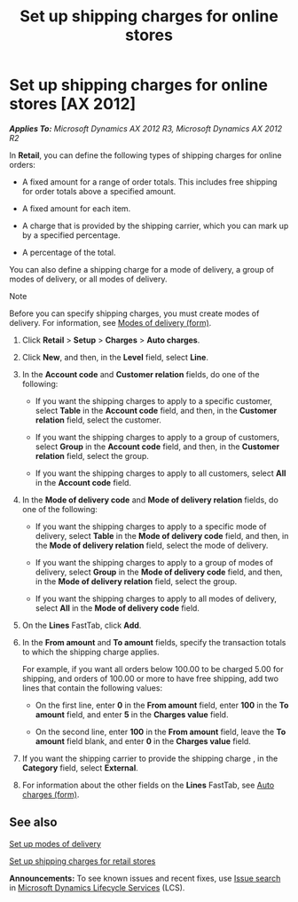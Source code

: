 ﻿---
title: Set up shipping charges for online stores
TOCTitle: Set up shipping charges for online stores
ms:assetid: e2aa075c-89d0-414d-b967-1a92fded3560
ms:mtpsurl: https://technet.microsoft.com/en-us/library/JJ728714(v=AX.60)
ms:contentKeyID: 49556619
ms.date: 05/01/2014
mtps_version: v=AX.60
---

# Set up shipping charges for online stores [AX 2012]


_**Applies To:** Microsoft Dynamics AX 2012 R3, Microsoft Dynamics AX 2012 R2_

In **Retail**, you can define the following types of shipping charges for online orders:

  - A fixed amount for a range of order totals. This includes free shipping for order totals above a specified amount.

  - A fixed amount for each item.

  - A charge that is provided by the shipping carrier, which you can mark up by a specified percentage.

  - A percentage of the total.

You can also define a shipping charge for a mode of delivery, a group of modes of delivery, or all modes of delivery.


> [!NOTE]
> <P>Before you can specify shipping charges, you must create modes of delivery. For information, see <A href="https://technet.microsoft.com/en-us/library/aa619881(v=ax.60)">Modes of delivery (form)</A>.</P>



1.  Click **Retail** \> **Setup** \> **Charges** \> **Auto charges**.

2.  Click **New**, and then, in the **Level** field, select **Line**.

3.  In the **Account code** and **Customer relation** fields, do one of the following:
    
      - If you want the shipping charges to apply to a specific customer, select **Table** in the **Account code** field, and then, in the **Customer relation** field, select the customer.
    
      - If you want the shipping charges to apply to a group of customers, select **Group** in the **Account code** field, and then, in the **Customer relation** field, select the group.
    
      - If you want the shipping charges to apply to all customers, select **All** in the **Account code** field.

4.  In the **Mode of delivery code** and **Mode of delivery relation** fields, do one of the following:
    
      - If you want the shipping charges to apply to a specific mode of delivery, select **Table** in the **Mode of delivery code** field, and then, in the **Mode of delivery relation** field, select the mode of delivery.
    
      - If you want the shipping charges to apply to a group of modes of delivery, select **Group** in the **Mode of delivery code** field, and then, in the **Mode of delivery relation** field, select the group.
    
      - If you want the shipping charges to apply to all modes of delivery, select **All** in the **Mode of delivery code** field.

5.  On the **Lines** FastTab, click **Add**.

6.  In the **From amount** and **To amount** fields, specify the transaction totals to which the shipping charge applies.
    
    For example, if you want all orders below 100.00 to be charged 5.00 for shipping, and orders of 100.00 or more to have free shipping, add two lines that contain the following values:
    
      - On the first line, enter **0** in the **From amount** field, enter **100** in the **To amount** field, and enter **5** in the **Charges value** field.
    
      - On the second line, enter **100** in the **From amount** field, leave the **To amount** field blank, and enter **0** in the **Charges value** field.

7.  If you want the shipping carrier to provide the shipping charge , in the **Category** field, select **External**.

8.  For information about the other fields on the **Lines** FastTab, see [Auto charges (form)](https://technet.microsoft.com/en-us/library/aa582856\(v=ax.60\)).

## See also

[Set up modes of delivery](set-up-modes-of-delivery.md)

[Set up shipping charges for retail stores](set-up-shipping-charges-for-retail-stores.md)

  
**Announcements:** To see known issues and recent fixes, use [Issue search](http://go.microsoft.com/fwlink/?linkid=389258) in [Microsoft Dynamics Lifecycle Services](http://go.microsoft.com/fwlink/?linkid=306505) (LCS).

